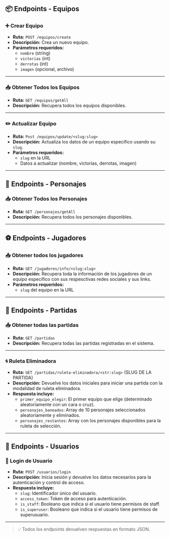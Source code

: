 ## 📦 Endpoints - Equipos

### ➕ Crear Equipo
- **Ruta:** `POST /equipos/create`
- **Descripción:** Crea un nuevo equipo.
- **Parámetros requeridos:**
  - `nombre` (string)
  - `victorias` (int)
  - `derrotas` (int)
  - `imagen` (opcional, archivo)

---

### 📥 Obtener Todos los Equipos
- **Ruta:** `GET /equipos/getAll`
- **Descripción:** Recupera todos los equipos disponibles.

---

### ✏️ Actualizar Equipo
- **Ruta:** `Post /equipos/update/<slug:slug>`
- **Descripción:** Actualiza los datos de un equipo específico usando su `slug`.
- **Parámetros requeridos:**
  - `slug` en la URL
  - Datos a actualizar (nombre, victorias, derrotas, imagen)

---

## 🧙 Endpoints - Personajes

### 📥 Obtener Todos los Personajes
- **Ruta:** `GET /personajes/getAll`
- **Descripción:** Recupera todos los personajes disponibles.

---

## ⚽ Endpoints - Jugadores

### 📥 Obtener todos los jugadores
- **Ruta:**  `GET /jugadores/info/<slug:slug>`
- **Descripción:** Recupera toda la información de los jugadores de un equipo específico con sus respesctivas redes sociales y sus links.
- **Parámetros requeridos:**
  - `slug` del equipo en la URL
 
---

## 🎲 Endpoints - Partidas

### 📥 Obtener todas las partidas
- **Ruta:** `GET /partidas`
- **Descripción:** Recupera todas las partidas registradas en el sistema.

---

### 🌀 Ruleta Eliminadora
- **Ruta:** `GET /partidas/ruleta-eliminadora/<str:slug>` (SLUG DE LA PARTIDA)
- **Descripción:** Devuelve los datos iniciales para iniciar una partida con la modalidad de ruleta eliminadora.
- **Respuesta incluye:**
  - `primer_equipo_elegir`: El primer equipo que elige (determinado aleatoriamente con un cara o cruz).
  - `personajes_baneados`: Array de 10 personajes seleccionados aleatoriamente y eliminados.
  - `personajes_restantes`: Array con los personajes disponibles para la ruleta de selección.

---

## 👤 Endpoints - Usuarios

### 🔐 Login de Usuario
- **Ruta:** `POST /usuarios/login`
- **Descripción:** Inicia sesión y devuelve los datos necesarios para la autenticación y control de acceso.
- **Respuesta incluye:**
  - `slug`: Identificador único del usuario.
  - `access_token`: Token de acceso para autenticación.
  - `is_staff`: Booleano que indica si el usuario tiene permisos de staff.
  - `is_superuser`: Booleano que indica si el usuario tiene permisos de superusuario.
 
---

> 💡 Todos los endpoints devuelven respuestas en formato JSON.
